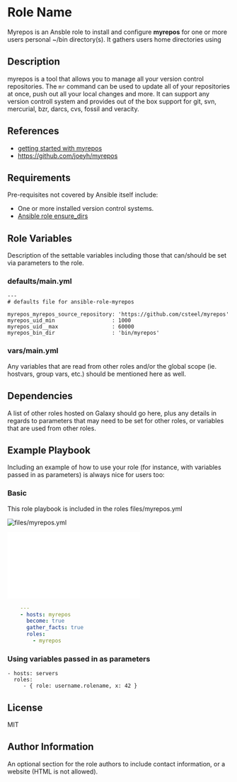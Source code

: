 Role Name
=========

Myrepos is an Ansble role to install and configure **myrepos** for one or more users personal ~/bin directory(s). It gathers users home directories using 

Description
-----------

myrepos is a tool that allows you to manage all your version control repositories. The `mr` command can be used to update all of your repositories at once, push out all your local changes and more. It can support any version controll system and provides out of the box support for git, svn, mercurial, bzr, darcs, cvs, fossil and veracity.

References
----------

* [ getting started with myrepos ]( https://myrepos.branchable.com/ )
* [ https://github.com/joeyh/myrepos ]( https://github.com/joeyh/myrepos )

Requirements
------------

Pre-requisites not covered by Ansible itself include:

* One or more installed version control systems.
* [ Ansible role ensure_dirs ]( https://github.com/csteel/ansible-role-ensure_dirs )


Role Variables
--------------

Description of the settable variables including those that can/should be set via parameters to the role.

### defaults/main.yml
 
    ---
    # defaults file for ansible-role-myrepos
    
    myrepos_myrepos_source_repository: 'https://github.com/csteel/myrepos'
    myrepos_uid_min                  : 1000
    myrepos_uid__max                 : 60000
    myrepos_bin_dir                  : 'bin/myrepos'

### vars/main.yml

  Any variables that are read from other roles and/or the global scope (ie. hostvars, group vars, etc.) should be mentioned here as well.

Dependencies
------------

A list of other roles hosted on Galaxy should go here, plus any details in regards to parameters that may need to be set for other roles, or variables that are used from other roles.

Example Playbook
----------------

Including an example of how to use your role (for instance, with variables passed in as parameters) is always nice for users too:

### Basic

This role playbook is included in the roles files/myrepos.yml

![ files/myrepos.yml ]( files/myrepos.yml )

<embed src="files/myrepos.yml">

```yaml
    ---
    - hosts: myrepos
      become: true
      gather_facts: true
      roles:
        - myrepos
```

### Using variables passed in as parameters

    - hosts: servers
      roles:
         - { role: username.rolename, x: 42 }

License
-------

MIT

Author Information
------------------

An optional section for the role authors to include contact information, or a website (HTML is not allowed).

